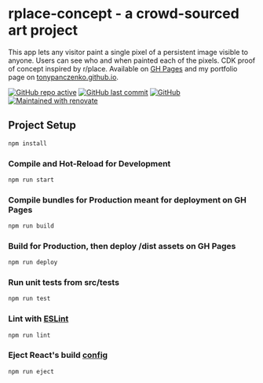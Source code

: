 # rplace-concept - a crowd-sourced art project

This app lets any visitor paint a single pixel of a persistent image visible to anyone. Users can see who and when painted each of the pixels. CDK proof of concept inspired by r/place. Available on [GH Pages]() and my portfolio page on [tonypanczenko.github.io](https://tonypanczenko.github.io/).

[![GitHub repo active](https://img.shields.io/badge/repo-active-brightgreen)](https://tonypanczenko.github.io/rplace-concept/)
[![GitHub last commit](https://img.shields.io/github/last-commit/tonypanczenko/rplace-concept)](https://github.com/TonyPanczenko/rplace-concept)
[![GitHub](https://img.shields.io/github/license/tonypanczenko/rplace-concept)](https://github.com/TonyPanczenko/rplace-concept/blob/production/LICENSE)
[![Maintained with renovate](https://img.shields.io/badge/maintaied%20with-renovate-blue?logo=renovatebot)](https://renovatebot.com)

## Project Setup

```sh
npm install
```

### Compile and Hot-Reload for Development

```sh
npm run start
```

### Compile bundles for Production meant for deployment on GH Pages

```sh
npm run build
```

### Build for Production, then deploy /dist assets on GH Pages

```sh
npm run deploy
```

### Run unit tests from src/__tests__

```sh
npm run test
```

### Lint with [ESLint](https://eslint.org/)

```sh
npm run lint
```

### Eject React's build [config](https://create-react-app.dev/docs/available-scripts/#npm-run-eject)

```sh
npm run eject
```

